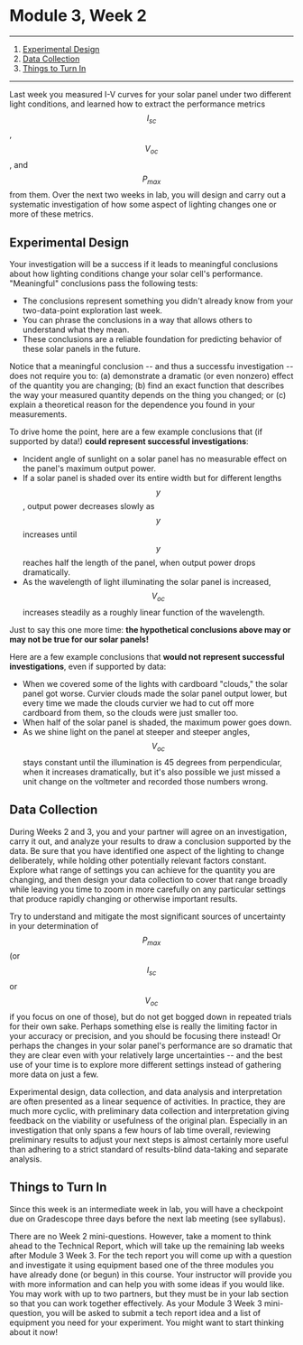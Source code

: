 # Module 3, Week 2

-----------------------------------
1. [Experimental Design](#experimental-design)
2. [Data Collection](#data-collection)
3. [Things to Turn In](#things-to-turn-in)

------------------------------------

Last week you measured I-V curves for your solar panel under two different light conditions, and learned how to extract the performance metrics $$I_{sc}$$, $$V_{oc}$$, and $$P_{max}$$ from them.  Over the next two weeks in lab, you will design and carry out a systematic investigation of how some aspect of lighting changes one or more of these metrics.


## Experimental Design

Your investigation will be a success if it leads to meaningful conclusions about how lighting conditions change your solar cell's performance.  "Meaningful" conclusions pass the following tests:
+ The conclusions represent something you didn't already know from your two-data-point exploration last week.
+ You can phrase the conclusions in a way that allows others to understand what they mean.
+ These conclusions are a reliable foundation for predicting behavior of these solar panels in the future.

Notice that a meaningful conclusion -- and thus a successfu investigation -- does not require you to:  (a) demonstrate a dramatic (or even nonzero) effect of the quantity you are changing; (b) find an exact function that describes the way your measured quantity depends on the thing you changed; or (c) explain a theoretical reason for the dependence you found in your measurements.

To drive home the point, here are a few example conclusions that (if supported by data!) **could represent successful investigations**:
+ Incident angle of sunlight on a solar panel has no measurable effect on the panel's maximum output power.
+ If a solar panel is shaded over its entire width but for different lengths $$y$$, output power decreases slowly as $$y$$ increases until $$y$$ reaches half the length of the panel, when output power drops dramatically.
+ As the wavelength of light illuminating the solar panel is increased, $$V_{oc}$$ increases steadily as a roughly linear function of the wavelength.

Just to say this one more time:  **the hypothetical conclusions above may or may not be true for our solar panels!**

Here are a few example conclusions that **would not represent successful investigations**, even if supported by data:
+ When we covered some of the lights with cardboard "clouds," the solar panel got worse.  Curvier clouds made the solar panel output lower, but every time we made the clouds curvier we had to cut off more cardboard from them, so the clouds were just smaller too.
+ When half of the solar panel is shaded, the maximum power goes down.
+ As we shine light on the panel at steeper and steeper angles, $$V_{oc}$$ stays constant until the illumination is 45 degrees from perpendicular, when it increases dramatically, but it's also possible we just missed a unit change on the voltmeter and recorded those numbers wrong.

## Data Collection

During Weeks 2 and 3, you and your partner will agree on an investigation, carry it out, and analyze your results to draw a conclusion supported by the data.  Be sure that you have identified one aspect of the lighting to change deliberately, while holding other potentially relevant factors constant.  Explore what range of settings you can achieve for the quantity you are changing, and then design your data collection to cover that range broadly while leaving you time to zoom in more carefully on any particular settings that produce rapidly changing or otherwise important results.  

Try to understand and mitigate the most significant sources of uncertainty in your determination of $$P_{max}$$ (or $$I_{sc}$$ or $$V_{oc}$$ if you focus on one of those), but do not get bogged down in repeated trials for their own sake.  Perhaps something else is really the limiting factor in your accuracy or precision, and you should be focusing there instead!  Or perhaps the changes in your solar panel's performance are so dramatic that they are clear even with your relatively large uncertainties -- and the best use of your time is to explore more different settings instead of gathering more data on just a few.

Experimental design, data collection, and data analysis and interpretation are often presented as a linear sequence of activities.  In practice, they are much more cyclic, with preliminary data collection and interpretation giving feedback on the viability or usefulness of the original plan.  Especially in an investigation that only spans a few hours of lab time overall, reviewing preliminary results to adjust your next steps is almost certainly more useful than adhering to a strict standard of results-blind data-taking and separate analysis. 

## Things to Turn In

Since this week is an intermediate week in lab, you will have a checkpoint due on Gradescope three days before the next lab meeting (see syllabus).

There are no Week 2 mini-questions.  However, take a moment to think ahead to the Technical Report, which will take up the remaining lab weeks after Module 3 Week 3.  For the tech report you will come up with a question and investigate it using equipment based one of the three modules you have already done (or begun) in this course.  Your instructor will provide you with more information and can help you with some ideas if you would like.  You may work with up to two partners, but they must be in your lab section so that you can work together effectively.  As your Module 3 Week 3 mini-question, you will be asked to submit a tech report idea and a list of equipment you need for your experiment.  You might want to start thinking about it now!
